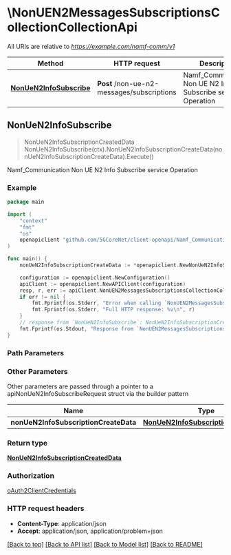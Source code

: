 # \NonUEN2MessagesSubscriptionsCollectionCollectionApi

All URIs are relative to *https://example.com/namf-comm/v1*

Method | HTTP request | Description
------------- | ------------- | -------------
[**NonUeN2InfoSubscribe**](NonUEN2MessagesSubscriptionsCollectionCollectionApi.md#NonUeN2InfoSubscribe) | **Post** /non-ue-n2-messages/subscriptions | Namf_Communication Non UE N2 Info Subscribe service Operation



## NonUeN2InfoSubscribe

> NonUeN2InfoSubscriptionCreatedData NonUeN2InfoSubscribe(ctx).NonUeN2InfoSubscriptionCreateData(nonUeN2InfoSubscriptionCreateData).Execute()

Namf_Communication Non UE N2 Info Subscribe service Operation

### Example

```go
package main

import (
    "context"
    "fmt"
    "os"
    openapiclient "github.com/5GCoreNet/client-openapi/Namf_Communication"
)

func main() {
    nonUeN2InfoSubscriptionCreateData := *openapiclient.NewNonUeN2InfoSubscriptionCreateData(*openapiclient.NewN2InformationClass(), "N2NotifyCallbackUri_example") // NonUeN2InfoSubscriptionCreateData | 

    configuration := openapiclient.NewConfiguration()
    apiClient := openapiclient.NewAPIClient(configuration)
    resp, r, err := apiClient.NonUEN2MessagesSubscriptionsCollectionCollectionApi.NonUeN2InfoSubscribe(context.Background()).NonUeN2InfoSubscriptionCreateData(nonUeN2InfoSubscriptionCreateData).Execute()
    if err != nil {
        fmt.Fprintf(os.Stderr, "Error when calling `NonUEN2MessagesSubscriptionsCollectionCollectionApi.NonUeN2InfoSubscribe``: %v\n", err)
        fmt.Fprintf(os.Stderr, "Full HTTP response: %v\n", r)
    }
    // response from `NonUeN2InfoSubscribe`: NonUeN2InfoSubscriptionCreatedData
    fmt.Fprintf(os.Stdout, "Response from `NonUEN2MessagesSubscriptionsCollectionCollectionApi.NonUeN2InfoSubscribe`: %v\n", resp)
}
```

### Path Parameters



### Other Parameters

Other parameters are passed through a pointer to a apiNonUeN2InfoSubscribeRequest struct via the builder pattern


Name | Type | Description  | Notes
------------- | ------------- | ------------- | -------------
 **nonUeN2InfoSubscriptionCreateData** | [**NonUeN2InfoSubscriptionCreateData**](NonUeN2InfoSubscriptionCreateData.md) |  | 

### Return type

[**NonUeN2InfoSubscriptionCreatedData**](NonUeN2InfoSubscriptionCreatedData.md)

### Authorization

[oAuth2ClientCredentials](../README.md#oAuth2ClientCredentials)

### HTTP request headers

- **Content-Type**: application/json
- **Accept**: application/json, application/problem+json

[[Back to top]](#) [[Back to API list]](../README.md#documentation-for-api-endpoints)
[[Back to Model list]](../README.md#documentation-for-models)
[[Back to README]](../README.md)

